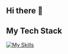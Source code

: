 ## Hi there 👋

## My Tech Stack
[![My Skills](https://skillicons.dev/icons?i=html,css,js,ts,react,nodejs,express,postgres,prisma,postman,supabase,vscode,netlify,github,styledcomponents)](https://skillicons.dev)

<!--
**wade-levels-up/wade-levels-up** is a ✨ _special_ ✨ repository because its `README.md` (this file) appears on your GitHub profile.

Here are some ideas to get you started:

- 🔭 I’m currently working on ...
- 🌱 I’m currently learning ...
- 👯 I’m looking to collaborate on ...
- 🤔 I’m looking for help with ...
- 💬 Ask me about ...
- 📫 How to reach me: ...
- 😄 Pronouns: ...
- ⚡ Fun fact: ...
-->
